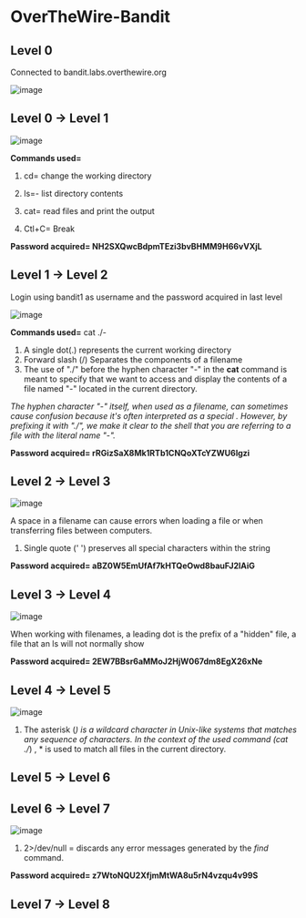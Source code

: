 # OverTheWire-Bandit
## Level 0

Connected to bandit.labs.overthewire.org 

![image](https://github.com/sapphire-clouds/OverTheWire-Bandit/assets/148193056/97234e2a-c943-4808-b010-8175a35893a6)


## Level 0 → Level 1
![image](https://github.com/sapphire-clouds/OverTheWire-Bandit/assets/148193056/5f734bcf-d0ec-4d5b-b708-abf329e5a1e9)

**Commands used=**

1. cd= change the working directory

2. ls=- list directory contents

3. cat= read files and print the output

4. Ctl+C= Break

**Password acquired= NH2SXQwcBdpmTEzi3bvBHMM9H66vVXjL**

## Level 1 → Level 2
Login using bandit1 as username and the password acquired in last level 

![image](https://github.com/sapphire-clouds/OverTheWire-Bandit/assets/148193056/edfe8a1b-ff33-4b08-ae37-3cf535d711fb)

**Commands used=**
cat ./-
1. A single dot(.) represents the current working directory
2. Forward slash (/) Separates the components of a filename
3. The use of "./" before the hyphen character "-" in the **cat** command is meant to specify that we want to access and display the contents of a file named "-" located in the current directory. 

*The hyphen character "-" itself, when used as a filename, can sometimes cause confusion because it's often interpreted as a special . However, by prefixing it with "./", we make it clear to the shell that you are referring to a file with the literal name "-".* 

**Password acquired= rRGizSaX8Mk1RTb1CNQoXTcYZWU6lgzi**

## Level 2 → Level 3
![image](https://github.com/sapphire-clouds/OverTheWire-Bandit/assets/148193056/90db6bd6-b3b4-4cc5-b8e3-f09b946b3c7f)

A space in a filename can cause errors when loading a file or when transferring files between computers.

1. Single quote  (' ') preserves all special characters within the string

**Password acquired= aBZ0W5EmUfAf7kHTQeOwd8bauFJ2lAiG**
## Level 3 → Level 4

![image](https://github.com/sapphire-clouds/OverTheWire-Bandit/assets/148193056/083bb9a6-4e65-4afa-9d1f-0a0690f616df)

When working with filenames, a leading dot is the prefix of a "hidden" file, a file that an ls will not normally show

**Password acquired= 2EW7BBsr6aMMoJ2HjW067dm8EgX26xNe**

## Level 4 → Level 5
![image](https://github.com/sapphire-clouds/OverTheWire-Bandit/assets/148193056/1e780a5a-c7f8-4cd9-9f4a-e02c4a584fe5)

1. The asterisk (*) is a wildcard character in Unix-like systems that matches any sequence of characters. In the context of the used command (cat ./*) , * is used to match all files in the current directory.

## Level 5 → Level 6

## Level 6 → Level 7

![image](https://github.com/sapphire-clouds/OverTheWire-Bandit/assets/148193056/1b4c9ccb-3b52-4882-8d7d-17816df59e43)
 1. 2>/dev/null = discards any error messages generated by the *find* command.

**Password acquired= z7WtoNQU2XfjmMtWA8u5rN4vzqu4v99S**

## Level 7 → Level 8


    
